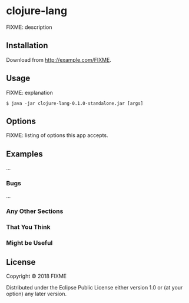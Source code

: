 # clojure-lang

FIXME: description

## Installation

Download from http://example.com/FIXME.

## Usage

FIXME: explanation

    $ java -jar clojure-lang-0.1.0-standalone.jar [args]

## Options

FIXME: listing of options this app accepts.

## Examples

...

### Bugs

...

### Any Other Sections
### That You Think
### Might be Useful

## License

Copyright © 2018 FIXME

Distributed under the Eclipse Public License either version 1.0 or (at
your option) any later version.
